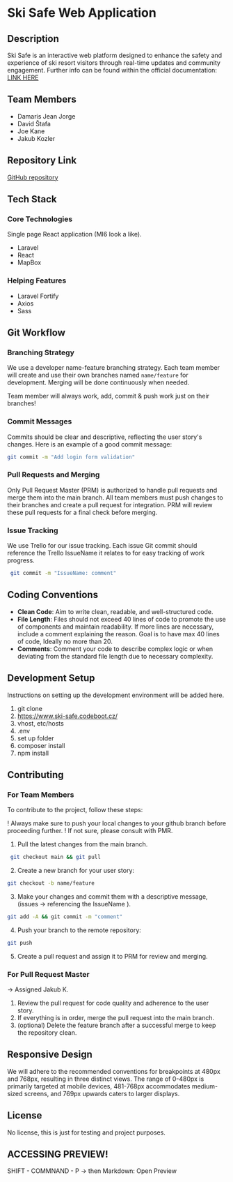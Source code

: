 # Ski Safe Web Application

## Description

Ski Safe is an interactive web platform designed to enhance the safety and experience of ski resort visitors through real-time updates and community engagement. Further info can be found within the official documentation:
[LINK HERE](https://docs.google.com/document/d/1fkFRzoqBK4NOMsmGVumy4AMriLB77H0921RYfwzomGY/edit?usp=sharing)

## Team Members

-   Damaris Jean Jorge
-   David Štafa
-   Joe Kane
-   Jakub Kozler

## Repository Link

[GitHub repository](https://github.com/david-stafa/Ski-Safe.git)

## Tech Stack

### Core Technologies

Single page React application (MI6 look a like).

-   Laravel
-   React
-   MapBox

### Helping Features

-   Laravel Fortify
-   Axios
-   Sass

## Git Workflow

### Branching Strategy

We use a developer name-feature branching strategy. Each team member will create and use their own branches named `name/feature` for development.
Merging will be done continuously when needed.

Team member will always work, add, commit & push work just on their branches!

### Commit Messages

Commits should be clear and descriptive, reflecting the user story's changes. Here is an example of a good commit message:

```bash
git commit -m "Add login form validation"
```

### Pull Requests and Merging

Only Pull Request Master (PRM) is authorized to handle pull requests and merge them into the main branch. All team members must push changes to their branches and create a pull request for integration. PRM will review these pull requests for a final check before merging.

### Issue Tracking

We use Trello for our issue tracking.
Each issue Git commit should reference the Trello IssueName it relates to for easy tracking of work progress.

```bash
 git commit -m "IssueName: comment"
```

## Coding Conventions

-   **Clean Code**: Aim to write clean, readable, and well-structured code.
-   **File Length**: Files should not exceed 40 lines of code to promote the use of components and maintain readability. If more lines are necessary, include a comment explaining the reason. Goal is to have max 40 lines of code, Ideally no more than 20.
-   **Comments**: Comment your code to describe complex logic or when deviating from the standard file length due to necessary complexity.

## Development Setup

Instructions on setting up the development environment will be added here.

1. git clone
2. https://www.ski-safe.codeboot.cz/
3. vhost, etc/hosts
4. .env
5. set up folder
6. composer install
7. npm install

## Contributing

### For Team Members

To contribute to the project, follow these steps:

! Always make sure to push your local changes to your github branch before proceeding further.
! If not sure, please consult with PMR.

1. Pull the latest changes from the main branch.

```bash
 git checkout main && git pull
```

2. Create a new branch for your user story:

```bash
git checkout -b name/feature
```

3. Make your changes and commit them with a descriptive message, (issues -> referencing the IssueName ).

```bash
git add -A && git commit -m "comment"
```

4. Push your branch to the remote repository:

```bash
git push
```

5. Create a pull request and assign it to PRM for review and merging.

### For Pull Request Master

-> Assigned Jakub K.

1. Review the pull request for code quality and adherence to the user story.
2. If everything is in order, merge the pull request into the main branch.
3. (optional) Delete the feature branch after a successful merge to keep the repository clean.

## Responsive Design

We will adhere to the recommended conventions for breakpoints at 480px and 768px, resulting in three distinct views. The range of 0-480px is primarily targeted at mobile devices, 481-768px accommodates medium-sized screens, and 769px upwards caters to larger displays.

## License

No license, this is just for testing and project purposes.

## ACCESSING PREVIEW!

SHIFT - COMMNAND - P
-> then Markdown: Open Preview
